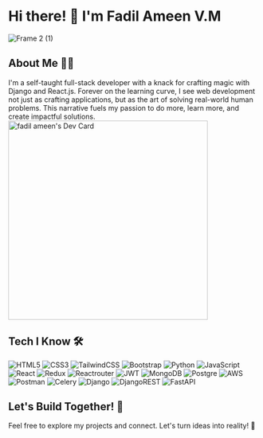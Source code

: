 # Hi there! 👋 I'm Fadil Ameen V.M
![Frame 2 (1)](https://github.com/FADILAMEEN4321/fadilameen4321/assets/129923924/71668ceb-9987-45dd-8bd8-5b5f4ce75c60)

## About Me 👨‍💻
I'm a self-taught full-stack developer with a knack for crafting magic with Django and React.js. Forever on the learning curve, I see web development not just as crafting applications, but as the art of solving real-world human problems. This narrative fuels my passion to do more, learn more, and create impactful solutions.
<a href="https://app.daily.dev/fadilameen"><img src="https://api.daily.dev/devcards/6d892cdf181543518bdf13712d8871dd.png?r=72x" width="400" alt="fadil ameen's Dev Card"/></a>
## Tech I Know 🛠️

![HTML5](https://img.shields.io/badge/html5-%23E34F26.svg?style=for-the-badge&logo=html5&logoColor=white) ![CSS3](https://img.shields.io/badge/css3-%231572B6.svg?style=for-the-badge&logo=css3&logoColor=white) ![TailwindCSS](https://img.shields.io/badge/tailwindcss-%2338B2AC.svg?style=for-the-badge&logo=tailwind-css&logoColor=white) ![Bootstrap](https://img.shields.io/badge/bootstrap-%23563D7C.svg?style=for-the-badge&logo=bootstrap&logoColor=white) 
![Python](https://img.shields.io/badge/python-%2314354C.svg?&style=for-the-badge&logo=python&logoColor=white) ![JavaScript](https://img.shields.io/badge/javascript-%23323330.svg?style=for-the-badge&logo=javascript&logoColor=%23F7DF1E) ![React](https://img.shields.io/badge/react-%2320232a.svg?style=for-the-badge&logo=react&logoColor=%2361DAFB) ![Redux](https://img.shields.io/badge/redux-%23593d88.svg?style=for-the-badge&logo=redux&logoColor=white) ![Reactrouter](https://img.shields.io/badge/reactrouter-%2300599C.svg?style=for-the-badge&logo=reactrouter&logoColor=cyan) 
![JWT](https://img.shields.io/badge/JWT-black?style=for-the-badge&logo=JSON%20web%20tokens) ![MongoDB](https://img.shields.io/badge/MongoDB-%234ea94b.svg?style=for-the-badge&logo=mongodb&logoColor=white) ![Postgre](https://img.shields.io/badge/postgres-%23316192.svg?&style=for-the-badge&logo=postgresql&logoColor=white) ![AWS](https://img.shields.io/badge/AWS-%23FF9900.svg?style=for-the-badge&logo=amazon-aws&logoColor=white) ![Postman](https://img.shields.io/badge/Postman-FF6C37?style=for-the-badge&logo=postman&logoColor=white) ![Celery](https://img.shields.io/badge/celery-%23a9cc54.svg?style=for-the-badge&logo=celery&logoColor=ddf4a4) ![Django](https://img.shields.io/badge/django-%23092E20.svg?style=for-the-badge&logo=django&logoColor=white) ![DjangoREST](https://img.shields.io/badge/DJANGO-REST-ff1709?style=for-the-badge&logo=django&logoColor=white&color=ff1709&labelColor=gray) ![FastAPI](https://img.shields.io/badge/FastAPI-005571?style=for-the-badge&logo=fastapi)


## Let's Build Together! 🚀

Feel free to explore my projects and connect. Let's turn ideas into reality! 🌟
